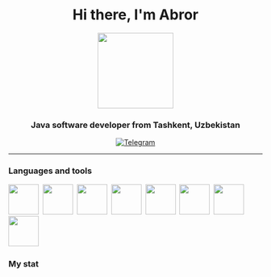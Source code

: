 <link rel="stylesheet" href="https://cdn.jsdelivr.net/gh/devicons/devicon@v2.15.1/devicon.min.css">
          
<div id="header" align="center">
    <h1>Hi there, I'm Abror</h1>
    <div id="header" align="center">
        <img src="https://media.giphy.com/media/lP8xu5t2DLGG045H8F/giphy.gif" width="150"/>
    </div>
    <h3>  Java software developer from Tashkent, Uzbekistan</h3>


<a href = "t.me/ascii_boy">
    <img src=" https://img.shields.io/badge/Telegram-white?style=for-the-badge&logo=telegram&logoColor=blue"  alt="Telegram"/>
</a>

---

</div>

### Languages and tools
<img src="https://cdn.jsdelivr.net/gh/devicons/devicon/icons/java/java-original.svg" width="60" hieght="60"/>&nbsp;
<img src="https://cdn.jsdelivr.net/gh/devicons/devicon/icons/spring/spring-original-wordmark.svg" width="60" hieght="60"/>&nbsp;
<img src="https://cdn.jsdelivr.net/gh/devicons/devicon/icons/postgresql/postgresql-plain-wordmark.svg" width="60" hieght="60"/>&nbsp;
<img src="https://cdn.jsdelivr.net/gh/devicons/devicon/icons/linux/linux-original.svg" width="60" hieght="60"/>&nbsp;
<img src="https://cdn.jsdelivr.net/gh/devicons/devicon/icons/apachekafka/apachekafka-original.svg" width="60" hieght="60"/>&nbsp;
<img src="https://cdn.jsdelivr.net/gh/devicons/devicon/icons/docker/docker-original-wordmark.svg" width="60" hieght="60"/>&nbsp;
<img src="https://cdn.jsdelivr.net/gh/devicons/devicon/icons/c/c-original.svg" width="60" hieght="60"/>&nbsp;
<img src="https://cdn.jsdelivr.net/gh/devicons/devicon/icons/git/git-original.svg" width="60" hieght="60"/>&nbsp;


### My stat


<div id="stat" align="center">
    <img src="https://github-profile-summary-cards.vercel.app/api/cards/profile-details?username=Uzabr&theme=github_dark" alt=""/>
    <img src="https://github-profile-summary-cards.vercel.app/api/cards/most-commit-language?username=Uzabr&theme=github_dark" alt=""/>
     <img src="https://github-profile-summary-cards.vercel.app/api/cards/stats?username=Uzabr&theme=github_dark" alt=""/>
     <img src="http://github-profile-summary-cards.vercel.app/api/cards/productive-time?username=Uzabr&theme=github_dark&utcOffset=3" alt=""/>
</div>

          
                  
          

                          
          
<!-- ### This thing I learn 


- 🌱 I’m currently learning **Web technologies, patterns** -->
<!-- - 👯 I’m looking to collaborate on ...
- 🤔 I’m looking for help with ...
- 💬 Ask me about ...
- 📫 How to reach me: ...
- 😄 Pronouns: ...
- ⚡ Fun fact: ... -->

